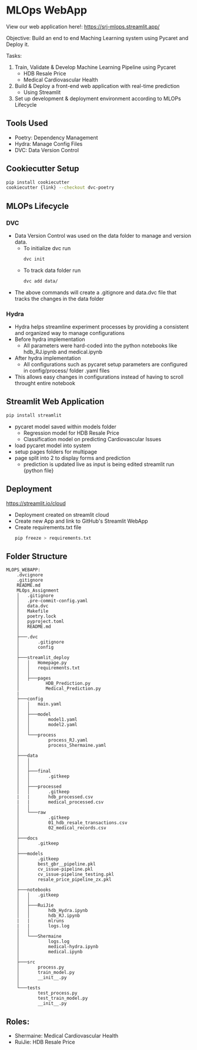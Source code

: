 # MLOps WebApp
View our web application here!: https://srj-mlops.streamlit.app/ 

Objective: Build an end to end Maching Learning system using Pycaret and Deploy it.

Tasks:
1. Train, Validate & Develop Machine Learning Pipeline using Pycaret
    - HDB Resale Price
    - Medical Cardiovascular Health
2. Build & Deploy a front-end web application with real-time prediction
    - Using Streamlit
3. Set up development & deployment environment according to MLOPs Lifecycle

## Tools Used
- Poetry: Dependency Management
- Hydra: Manage Config Files
- DVC: Data Version Control 

## Cookiecutter Setup
```bash
pip install cookiecutter
cookiecutter {link} --checkout dvc-poetry
```
## MLOPs Lifecycle
### DVC
- Data Version Control was used on the data folder to manage and version data.
    - To initialize dvc run
        ```bash 
        dvc init
        ```
    - To track data folder run
        ```bash 
        dvc add data/ 
        ```
- The above commands will create a .gitignore and data.dvc file that tracks the changes in the data folder

### Hydra
- Hydra helps streamline experiment processes by providing a consistent and organized way to manage configurations
- Before hydra implementation
    - All parameters were hard-coded into the python notebooks like hdb_RJ.ipynb and medical.ipynb
- After hydra implementation
    - All configurations such as pycaret setup parameters are configured in config/process/ folder .yaml files
- This allows easy changes in configurations instead of having to scroll throught entire notebook

## Streamlit Web Application
```bash
pip install streamlit
```
- pycaret model saved within models folder
	- Regression model for HDB Resale Price
	- Classification model on predicting Cardiovascular Issues 
- load pycaret model into system 
- setup pages folders for multipage 
- page split into 2 to display forms and prediction
	- prediction is updated live as input is being edited 
streamlit run {python file}

## Deployment
https://streamlit.io/cloud
- Deployment created on streamlit cloud 
- Create new App and link to GitHub's Streamlit WebApp
- Create requirements.txt file 
	```bash
    pip freeze > requirements.txt
    ```
## Folder Structure
```
MLOPS_WEBAPP:
    .dvcignore
    .gitignore
    README.md
    MLOps_Assignment
    │   .gitignore
    │   .pre-commit-config.yaml
    │   data.dvc
    │   Makefile
    │   poetry.lock
    │   pyproject.toml
    │   README.md
    │
    ├───.dvc
    │       .gitignore
    │       config
    │
    ├───streamlit_deploy
    │   │   Homepage.py
    │   │   requirements.txt
    │   │
    │   ├───pages
    │          HDB_Prediction.py
    │          Medical_Prediction.py
    |
    ├───config
    │   │   main.yaml
    │   │
    │   ├───model
    │   │       model1.yaml
    │   │       model2.yaml
    │   │
    │   └───process
    │           process_RJ.yaml
    │           process_Shermaine.yaml
    │
    ├───data
    │   │   
    │   │
    │   ├───final
    │   │       .gitkeep
    │   │
    │   ├───processed
    │   │       .gitkeep
    |   |       hdb_processed.csv
    |   |       medical_processed.csv
    │   │
    │   └───raw
    │           .gitkeep
    │           01_hdb_resale_transactions.csv
    │           02_medical_records.csv
    │
    ├───docs
    │       .gitkeep
    │
    ├───models
    │       .gitkeep
    │       best_gbr__pipeline.pkl
    │       cv_issue-pipeline.pkl
    │       cv_issue-pipeline_testing.pkl
    │       resale_price_pipeline_zx.pkl
    │
    ├───notebooks
    │   │   .gitkeep
    │   │
    │   ├───RuiJie
    │   │       hdb_Hydra.ipynb
    │   │       hdb_RJ.ipynb
    |   |       mlruns
    |   |       logs.log
    │   │
    │   └───Shermaine
    │           logs.log
    │           medical-hydra.ipynb
    │           medical.ipynb
    │
    ├───src
    │       process.py
    │       train_model.py
    │       __init__.py
    │
    └───tests
            test_process.py
            test_train_model.py
            __init__.py
```
## Roles:
- Shermaine: Medical Cardiovascular Health
- RuiJie: HDB Resale Price
